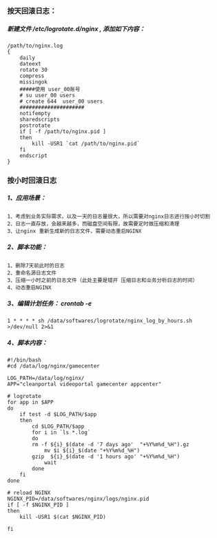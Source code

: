 
### 按天回滚日志：
##### 新建文件 /etc/logrotate.d/nginx , 添加如下内容：
	/path/to/nginx.log
	{
		daily                 
		dateext
		rotate 30                 
		compress                   
		missingok
		#####使用 user_00账号
		# su user_00 users
		# create 644  user_00 users
		#####################
		notifempty                
		sharedscripts             
		postrotate                  
		if [ -f /path/to/nginx.pid ]
		then
			kill -USR1 `cat /path/to/nginx.pid`
		fi
		endscript                    
	}



### 按小时回滚日志
##### 1、应用场景：
	1、考虑到业务实际需求，以及一天的日志量很大，所以需要对nginx日志进行按小时切割
	2、日志一直存放，会越来越多，而磁盘空间有限，故需要定时做压缩和清理
	3、让nginx 重新生成新的日志文件，需要动态重启NGINX
 
##### 2、脚本功能：
	1、删除7天前此时的日志
	2、重命名源日志文件
	3、压缩一小时之前的日志文件（此处主要是错开 压缩日志和业务分析日志的时间）
	4、动态重启NGINX


##### 3、编辑计划任务： crontab -e 
	1 * * * * sh /data/softwares/logrotate/nginx_log_by_hours.sh >/dev/null 2>&1

##### 4、脚本内容：
	#!/bin/bash
	#cd /data/log/nginx/gamecenter

	LOG_PATH=/data/log/nginx/
	APP="cleanportal videoportal gamecenter appcenter"

	# logrotate 
	for app in $APP
	do
		if test -d $LOG_PATH/$app
		then
			cd $LOG_PATH/$app
			for i in `ls *.log`
			do
			rm -f ${i}_$(date -d '7 days ago'  "+%Y%m%d_%H").gz 
				mv $i ${i}_$(date "+%Y%m%d_%H")
			gzip  ${i}_$(date -d '1 hours ago' "+%Y%m%d_%H")
				wait
			done
		fi
	done

	# reload NGINX 
	NGINX_PID=/data/softwares/nginx/logs/nginx.pid
	if [ -f $NGINX_PID ]
	then
		kill -USR1 $(cat $NGINX_PID)

	fi
	
